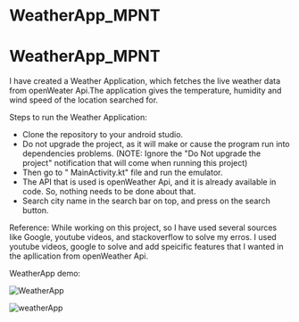 # WeatherApp_MPNT
# WeatherApp_MPNT
I have created a Weather Application, which fetches the live weather data from openWeater Api.The application gives the
temperature, humidity and wind speed of the location searched for.

Steps to run the Weather Application: 
- Clone the repository to your android studio.
- Do not upgrade the project, as it will make or cause the program run into dependencies problems.
(NOTE: Ignore the "Do Not upgrade the project" notification that will come when running this project)
- Then go to " MainActivity.kt" file and run the emulator.
- The API that is used is openWeather Api, and it is already available in code. So, nothing needs to be done about that.
- Search city name in the search bar on top, and press on the search button.


Reference: While working on this project, so I have used several sources like Google, youtube videos, and stackoverflow to solve my erros.
I used youtube videos, google to solve and add speicific features that I wanted in the apllication from openWeather Api.

WeatherApp demo:

![WeatherApp](https://user-images.githubusercontent.com/89842270/232437749-fe276909-a5c3-40a3-ab6c-a8795eae2a88.jpg)

![weatherApp ](https://user-images.githubusercontent.com/89842270/232437792-adb32305-1168-4e16-a652-f4f5c2c4af44.jpg)

